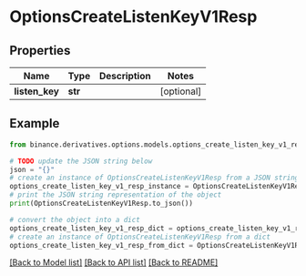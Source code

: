 # OptionsCreateListenKeyV1Resp


## Properties

Name | Type | Description | Notes
------------ | ------------- | ------------- | -------------
**listen_key** | **str** |  | [optional] 

## Example

```python
from binance.derivatives.options.models.options_create_listen_key_v1_resp import OptionsCreateListenKeyV1Resp

# TODO update the JSON string below
json = "{}"
# create an instance of OptionsCreateListenKeyV1Resp from a JSON string
options_create_listen_key_v1_resp_instance = OptionsCreateListenKeyV1Resp.from_json(json)
# print the JSON string representation of the object
print(OptionsCreateListenKeyV1Resp.to_json())

# convert the object into a dict
options_create_listen_key_v1_resp_dict = options_create_listen_key_v1_resp_instance.to_dict()
# create an instance of OptionsCreateListenKeyV1Resp from a dict
options_create_listen_key_v1_resp_from_dict = OptionsCreateListenKeyV1Resp.from_dict(options_create_listen_key_v1_resp_dict)
```
[[Back to Model list]](../README.md#documentation-for-models) [[Back to API list]](../README.md#documentation-for-api-endpoints) [[Back to README]](../README.md)


